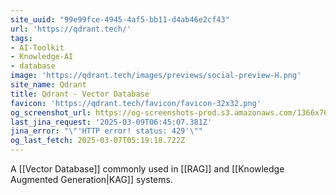 ```yaml
---
site_uuid: "99e99fce-4945-4af5-bb11-d4ab46e2cf43"
url: 'https://qdrant.tech/'
tags:
- AI-Toolkit
- Knowledge-AI
- database
image: 'https://qdrant.tech/images/previews/social-preview-H.png'
site_name: Qdrant
title: Qdrant - Vector Database
favicon: 'https://qdrant.tech/favicon/favicon-32x32.png'
og_screenshot_url: https://og-screenshots-prod.s3.amazonaws.com/1366x768/80/false/ef37780f6055b589aa8350ec622e6cd8ca88b400e1f93d1dc47f84add08df01b.jpeg
last_jina_request: '2025-03-09T06:45:07.381Z'
jina_error: "\"'HTTP error! status: 429'\""
og_last_fetch: 2025-03-07T05:19:18.722Z
---
```

A [[Vector Database]] commonly used in [[RAG]] and [[Knowledge Augmented Generation|KAG]] systems.  

